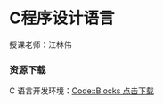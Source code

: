 # C程序设计语言

授课老师：江林伟

### 资源下载

C 语言开发环境：[Code::Blocks 点击下载](https://ismdeep.oss-cn-shenzhen.aliyuncs.com/c-course-sharing/codeblocks-17.12mingw-setup.exe)



